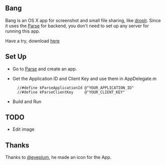 Bang 
----
Bang is an OS X app for screenshot and small file sharing, like [droplr](https://droplr.com/). Since it uses the [Parse](https://parse.com/) for backend, you don't need to set up any server for running this app. 

Have a try, download [here](http://y-d.me/Resource/Bang.zip)

Set Up
----
* Go to [Parse](https://parse.com/) and create an app.
* Get the Application ID and Client Key and use them in AppDelegate.m

		//#define kParseApplicationId @"YOUR_APPLICATION_ID"
		//#define kParseClientKey     @"YOUR_CLIENT_KEY"

* Build and Run


TODO
----
* Edit image


Thanks
----
Thanks to [@eyeplum](https://twitter.com/eyeplum), he made an icon for the App.


